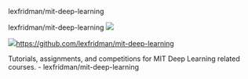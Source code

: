 lexfridman/mit-deep-learning

lexfridman/mit-deep-learning
![](../_resources/dfcb77a5bc758adbf2c4c0d993ffe4d2.png)

![](../_resources/7f969f62ee272a3be19966806fff4ad5.png)https://github.com/lexfridman/mit-deep-learning

Tutorials, assignments, and competitions for MIT Deep Learning related courses. - lexfridman/mit-deep-learning